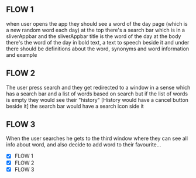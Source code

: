 ## FLOW 1

when user opens the app they should see a word of the day page (which is a new random word each day)
at the top there's a search bar which is in a sliverAppbar and the sliverAppbar title is the word of the day
at the body there's the word of the day in bold text, a text to speech beside it and under there should be definitions about the word, synonyms and word information and example

## FLOW 2

The user press search and they get redirected to a window in a sense which has a search bar and a list of words based on search but if the list of words is empty they would see their "history" [History would have a cancel button beside it]
the search bar would have a search icon side it

## FLOW 3

When the user searches he gets to the third window where they can see all info about word, and also decide to add word to their favourite...

-   [x] FLOW 1
-   [x] FLOW 2
-   [x] FLOW 3

